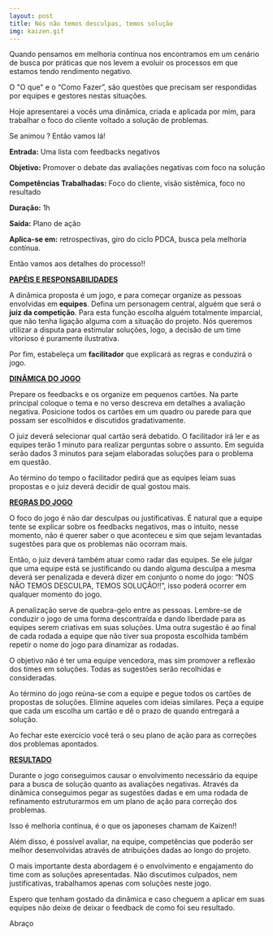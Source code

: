```yaml
---
layout: post
title: Nós não temos desculpas, temos solução
img: kaizen.gif
---
```


Quando pensamos em melhoria contínua nos encontramos em um cenário de busca por práticas que nos levem a evoluir os processos em que estamos tendo rendimento negativo.

O "O que" e o “Como Fazer”, são questões que precisam ser respondidas por equipes e gestores nestas situações.

Hoje apresentarei a vocês uma dinâmica, criada e aplicada por mim, para trabalhar o foco do cliente voltado a solução de problemas.

Se animou ? Então vamos lá!

<strong>Entrada:</strong> Uma lista com feedbacks negativos

<strong>Objetivo:</strong> Promover o debate das avaliações negativas com foco na solução

<strong>Competências Trabalhadas:</strong> Foco do cliente, visão sistêmica, foco no resultado

<strong>Duração:</strong> 1h

<strong>Saída:</strong> Plano de ação

<strong>Aplica-se em:</strong> retrospectivas, giro do ciclo PDCA, busca pela melhoria contínua.

Então vamos aos detalhes do processo!!

<span style="text-decoration:underline;"><strong>PAPÉIS E RESPONSABILIDADES</strong></span>

A dinâmica proposta é um jogo, e para começar organize as pessoas envolvidas em<strong> equipes</strong>. Defina um personagem central, alguém que será o <strong>juiz da competição</strong>. Para esta função escolha alguém totalmente imparcial, que não tenha ligação alguma com a situação do projeto. Nós queremos utilizar a disputa para estimular soluções, logo, a decisão de um time vitorioso é puramente ilustrativa.

Por fim, estabeleça um <strong>facilitador</strong> que explicará as regras e conduzirá o jogo.

<strong><span style="text-decoration:underline;">DINÂMICA DO JOGO</span></strong>

Prepare os feedbacks e os organize em pequenos cartões. Na parte principal coloque o tema e no verso descreva em detalhes a avaliação negativa. Posicione todos os cartões em um quadro ou parede para que possam ser escolhidos e discutidos gradativamente.

O juiz deverá selecionar qual cartão será debatido. O facilitador irá ler e as equipes terão 1 minuto para realizar perguntas sobre o assunto. Em seguida serão dados 3 minutos para sejam elaboradas soluções para o problema em questão.

Ao término do tempo o facilitador pedirá que as equipes leiam suas propostas e o juiz deverá decidir de qual gostou mais.

<strong><span style="text-decoration:underline;">REGRAS DO JOGO</span></strong>

O foco do jogo é não dar desculpas ou justificativas. É natural que a equipe tente se explicar sobre os feedbacks negativos, mas o intuito, nesse momento, não é querer saber o que aconteceu e sim que sejam levantadas sugestões para que os problemas não ocorram mais.

Então, o juiz deverá também atuar como radar das equipes. Se ele julgar que uma equipe está se justificando ou dando alguma desculpa a mesma deverá ser penalizada e deverá dizer em conjunto o nome do jogo: “NÓS NÃO TEMOS DESCULPA, TEMOS SOLUÇÃO!!”, isso poderá ocorrer em qualquer momento do jogo.

A penalização serve de quebra-gelo entre as pessoas. Lembre-se de conduzir o jogo de uma forma descontraída e dando liberdade para as equipes serem criativas em suas soluções. Uma outra sugestão é ao final de cada rodada a equipe que não tiver sua proposta escolhida também repetir o nome do jogo para dinamizar as rodadas.

O objetivo não é ter uma equipe vencedora, mas sim promover a reflexão dos times em soluções. Todas as sugestões serão recolhidas e consideradas.

Ao término do jogo reúna-se com a equipe e pegue todos os cartões de propostas de soluções. Elimine aqueles com ideias similares. Peça a equipe que cada um escolha um cartão e dê o prazo de quando entregará a solução.

Ao fechar este exercício você terá o seu plano de ação para as correções dos problemas apontados.

<strong><span style="text-decoration:underline;">RESULTADO</span></strong>

Durante o jogo conseguimos causar o envolvimento necessário da equipe para a busca de solução quanto as avaliações negativas. Através da dinâmica conseguimos pegar as sugestões dadas e em uma rodada de refinamento estruturarmos em um plano de ação para correção dos problemas.

Isso é melhoria contínua, é o que os japoneses chamam de Kaizen!!

Além disso, é possível avaliar, na equipe, competências que poderão ser melhor desenvolvidas através de atribuições dadas ao longo do projeto.

O mais importante desta abordagem é o envolvimento e engajamento do time com as soluções apresentadas. Não discutimos culpados, nem justificativas, trabalhamos apenas com soluções neste jogo.

Espero que tenham gostado da dinâmica e caso cheguem a aplicar em suas equipes não deixe de deixar o feedback de como foi seu resultado.

Abraço